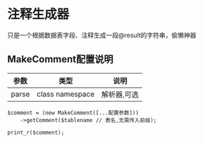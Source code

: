 # 注释生成器

只是一个根据数据表字段、注释生成一段@result的字符串，偷懒神器

## MakeComment配置说明

参数 | 类型 | 说明
--- | --- | ---
parse | class namespace | 解析器,可选

```
$comment = (new MakeComment([...配置参数]))
    ->getComment($tablename // 表名,无需传入前缀);

print_r($comment);
```
